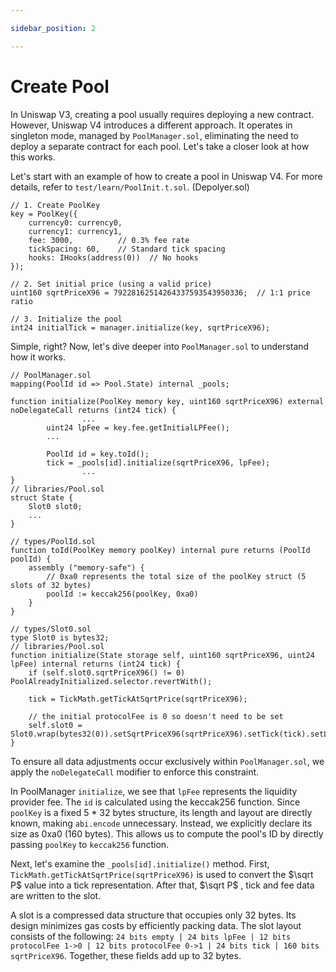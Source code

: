 ```yaml
---

sidebar_position: 2

---
```


# Create Pool

In Uniswap V3, creating a pool usually requires deploying a new contract. However, Uniswap V4 introduces a different approach. It operates in singleton mode, managed by `PoolManager.sol`, eliminating the need to deploy a separate contract for each pool. Let's take a closer look at how this works.

Let's start with an example of how to create a pool in Uniswap V4. For more details, refer to `test/learn/PoolInit.t.sol`. (Depolyer.sol)

```solidity
// 1. Create PoolKey
key = PoolKey({
    currency0: currency0,
    currency1: currency1,
    fee: 3000,          // 0.3% fee rate
    tickSpacing: 60,    // Standard tick spacing
    hooks: IHooks(address(0))  // No hooks
});

// 2. Set initial price (using a valid price)
uint160 sqrtPriceX96 = 79228162514264337593543950336;  // 1:1 price ratio

// 3. Initialize the pool
int24 initialTick = manager.initialize(key, sqrtPriceX96);
```

Simple, right? Now, let's dive deeper into `PoolManager.sol` to understand how it works.

```solidity
// PoolManager.sol
mapping(PoolId id => Pool.State) internal _pools;

function initialize(PoolKey memory key, uint160 sqrtPriceX96) external noDelegateCall returns (int24 tick) {
				...
        uint24 lpFee = key.fee.getInitialLPFee();
        ...

        PoolId id = key.toId();
        tick = _pools[id].initialize(sqrtPriceX96, lpFee);
				...
}
// libraries/Pool.sol
struct State {
    Slot0 slot0;
    ...
}

// types/PoolId.sol
function toId(PoolKey memory poolKey) internal pure returns (PoolId poolId) {
    assembly ("memory-safe") {
        // 0xa0 represents the total size of the poolKey struct (5 slots of 32 bytes)
        poolId := keccak256(poolKey, 0xa0)
    }
}

// types/Slot0.sol
type Slot0 is bytes32;
// libraries/Pool.sol
function initialize(State storage self, uint160 sqrtPriceX96, uint24 lpFee) internal returns (int24 tick) {
    if (self.slot0.sqrtPriceX96() != 0) PoolAlreadyInitialized.selector.revertWith();

    tick = TickMath.getTickAtSqrtPrice(sqrtPriceX96);

    // the initial protocolFee is 0 so doesn't need to be set
    self.slot0 = Slot0.wrap(bytes32(0)).setSqrtPriceX96(sqrtPriceX96).setTick(tick).setLpFee(lpFee);
}
```

To ensure all data adjustments occur exclusively within `PoolManager.sol`, we apply the `noDelegateCall` modifier to enforce this constraint.

In PoolManager `initialize`, we see that `lpFee` represents the liquidity provider fee. The `id` is calculated using the keccak256 function. Since `poolKey` is a fixed 5 * 32 bytes structure, its length and layout are directly known, making  `abi.encode` unnecessary. Instead, we explicitly declare its size as 0xa0 (160 bytes). This allows us to compute the pool's ID by directly passing `poolKey` to `keccak256` function.

Next, let's examine the `_pools[id].initialize()` method. First, `TickMath.getTickAtSqrtPrice(sqrtPriceX96)` is used to convert the $\sqrt P$ value into a tick representation. After that, $\sqrt P$ , tick and fee data are written to the slot.

A slot is a compressed data structure that occupies only 32 bytes. Its design minimizes gas costs by efficiently packing data. The slot layout consists of the following: `24 bits empty | 24 bits lpFee | 12 bits protocolFee 1->0 | 12 bits protocolFee 0->1 | 24 bits tick | 160 bits sqrtPriceX96`. Together, these fields add up to 32 bytes.

